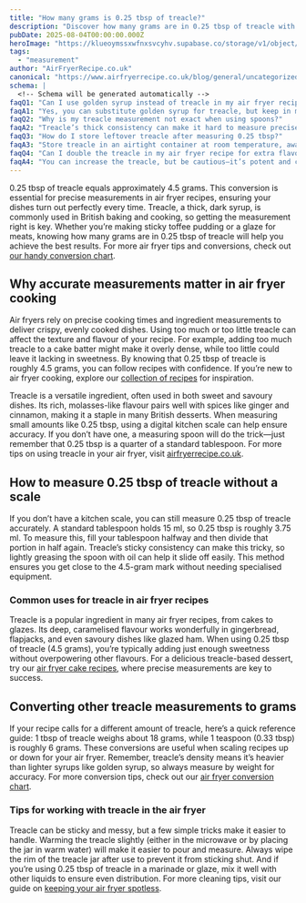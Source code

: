 ```yaml
---
title: "How many grams is 0.25 tbsp of treacle?"
description: "Discover how many grams are in 0.25 tbsp of treacle with our easy UK conversion guide—perfect for air fryer recipes!"
pubDate: 2025-08-04T00:00:00.000Z
heroImage: "https://klueoymssxwfnxsvcyhv.supabase.co/storage/v1/object/public/Shmucket/how-many-grams-is-0-25-tbsp-of-treacle.webp"
tags:
  - "measurement"
author: "AirFryerRecipe.co.uk"
canonical: "https://www.airfryerrecipe.co.uk/blog/general/uncategorized/how-many-grams-is-0-25-tbsp-of-treacle"
schema: |
  <!-- Schema will be generated automatically -->
faqQ1: "Can I use golden syrup instead of treacle in my air fryer recipe?"
faqA1: "Yes, you can substitute golden syrup for treacle, but keep in mind that golden syrup is lighter and sweeter. Use the same weight (4.5 grams for 0.25 tbsp) for accuracy, but expect a milder flavour. Adjust other sweeteners in the recipe if needed."
faqQ2: "Why is my treacle measurement not exact when using spoons?"
faqA2: "Treacle’s thick consistency can make it hard to measure precisely with spoons, as it may cling to the utensil. For the most accurate results, use a digital scale. If using spoons, lightly grease them to help the treacle slide off evenly."
faqQ3: "How do I store leftover treacle after measuring 0.25 tbsp?"
faqA3: "Store treacle in an airtight container at room temperature, away from direct sunlight. To prevent crystallisation, ensure the lid is sealed tightly. If the treacle hardens, gently warm the jar in warm water to soften it before use."
faqQ4: "Can I double the treacle in my air fryer recipe for extra flavour?"
faqA4: "You can increase the treacle, but be cautious—it’s potent and can overpower other flavours. Doubling 0.25 tbsp (to 9 grams) should be fine in most recipes, but test small batches first. Too much treacle may also affect cooking times in the air fryer."
---
```

<p>0.25 tbsp of treacle equals approximately 4.5 grams. This conversion is essential for precise measurements in air fryer recipes, ensuring your dishes turn out perfectly every time. Treacle, a thick, dark syrup, is commonly used in British baking and cooking, so getting the measurement right is key. Whether you’re making sticky toffee pudding or a glaze for meats, knowing how many grams are in 0.25 tbsp of treacle will help you achieve the best results. For more air fryer tips and conversions, check out <a href=https://www.airfryerrecipe.co.uk/air-fryer-conversion-chart>our handy conversion chart</a>.</p>

<h2>Why accurate measurements matter in air fryer cooking</h2>  
<p>Air fryers rely on precise cooking times and ingredient measurements to deliver crispy, evenly cooked dishes. Using too much or too little treacle can affect the texture and flavour of your recipe. For example, adding too much treacle to a cake batter might make it overly dense, while too little could leave it lacking in sweetness. By knowing that 0.25 tbsp of treacle is roughly 4.5 grams, you can follow recipes with confidence. If you’re new to air fryer cooking, explore our <a href=https://www.airfryerrecipe.co.uk/recipes>collection of recipes</a> for inspiration.</p>  

<p>Treacle is a versatile ingredient, often used in both sweet and savoury dishes. Its rich, molasses-like flavour pairs well with spices like ginger and cinnamon, making it a staple in many British desserts. When measuring small amounts like 0.25 tbsp, using a digital kitchen scale can help ensure accuracy. If you don’t have one, a measuring spoon will do the trick—just remember that 0.25 tbsp is a quarter of a standard tablespoon. For more tips on using treacle in your air fryer, visit <a href=https://www.airfryerrecipe.co.uk>airfryerrecipe.co.uk</a>.</p>  

<h2>How to measure 0.25 tbsp of treacle without a scale</h2>  
<p>If you don’t have a kitchen scale, you can still measure 0.25 tbsp of treacle accurately. A standard tablespoon holds 15 ml, so 0.25 tbsp is roughly 3.75 ml. To measure this, fill your tablespoon halfway and then divide that portion in half again. Treacle’s sticky consistency can make this tricky, so lightly greasing the spoon with oil can help it slide off easily. This method ensures you get close to the 4.5-gram mark without needing specialised equipment.</p>  

<h3>Common uses for treacle in air fryer recipes</h3>  
<p>Treacle is a popular ingredient in many air fryer recipes, from cakes to glazes. Its deep, caramelised flavour works wonderfully in gingerbread, flapjacks, and even savoury dishes like glazed ham. When using 0.25 tbsp of treacle (4.5 grams), you’re typically adding just enough sweetness without overpowering other flavours. For a delicious treacle-based dessert, try our <a href=https://www.airfryerrecipe.co.uk/recipe-category/cakes>air fryer cake recipes</a>, where precise measurements are key to success.</p>  

<h2>Converting other treacle measurements to grams</h2>  
<p>If your recipe calls for a different amount of treacle, here’s a quick reference guide: 1 tbsp of treacle weighs about 18 grams, while 1 teaspoon (0.33 tbsp) is roughly 6 grams. These conversions are useful when scaling recipes up or down for your air fryer. Remember, treacle’s density means it’s heavier than lighter syrups like golden syrup, so always measure by weight for accuracy. For more conversion tips, check out our <a href=https://www.airfryerrecipe.co.uk/air-fryer-conversion-chart>air fryer conversion chart</a>.</p>  

<h3>Tips for working with treacle in the air fryer</h3>  
<p>Treacle can be sticky and messy, but a few simple tricks make it easier to handle. Warming the treacle slightly (either in the microwave or by placing the jar in warm water) will make it easier to pour and measure. Always wipe the rim of the treacle jar after use to prevent it from sticking shut. And if you’re using 0.25 tbsp of treacle in a marinade or glaze, mix it well with other liquids to ensure even distribution. For more cleaning tips, visit our guide on <a href=https://www.airfryerrecipe.co.uk/air-fryer-cleaner>keeping your air fryer spotless</a>.</p>
